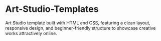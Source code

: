 # Art-Studio-Templates
Art Studio template built with HTML and CSS, featuring a clean layout, responsive design, and beginner-friendly structure to showcase creative works attractively online.
